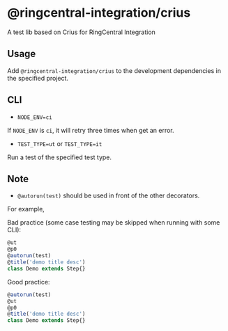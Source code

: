 # @ringcentral-integration/crius

A test lib based on Crius for RingCentral Integration

## Usage

Add `@ringcentral-integration/crius` to the development dependencies in the specified project.

## CLI

- `NODE_ENV=ci`

If `NODE_ENV` is `ci`, it will retry three times when get an error.

- `TEST_TYPE=ut` or `TEST_TYPE=it`

Run a test of the specified test type.

## Note

- `@autorun(test)` should be used in front of the other decorators.

For example,

Bad practice (some case testing may be skipped when running with some CLI):

```ts
@ut
@p0
@autorun(test)
@title('demo title desc')
class Demo extends Step{}
```

Good practice:

```ts
@autorun(test)
@ut
@p0
@title('demo title desc')
class Demo extends Step{}
```
